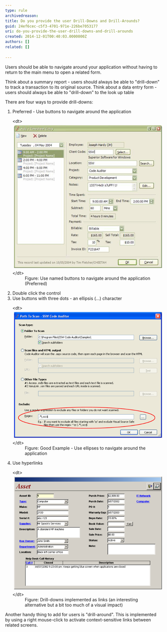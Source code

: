 ```yaml
---
type: rule
archivedreason: 
title: Do you provide the user Drill-Downs and Drill-Arounds?
guid: 24ef6cec-c5f3-4701-971e-226be7053177
uri: do-you-provide-the-user-drill-downs-and-drill-arounds
created: 2014-12-01T00:40:03.0000000Z
authors: []
related: []

---
```


Users should be able to navigate around your application without having to return to the main menu to open a related form.

Think about a summary report - users should always be able to "drill-down" to track a transaction to its original source.
                    Think about a data entry form - users should always be able to "drill-down" to the look up table

<!--endintro-->

There are four ways to provide drill-downs:

1. Preferred - Use buttons to navigate around the application <br>      <dl class="image">&lt;dt&gt;
            <img alt="SSW Timesheets - Add Timesheet Entry" src="../../assets/DrillDownDrillAround.gif" style="margin:5px;">
         &lt;/dt&gt;<dd>Figure: Use named buttons to navigate around the application (Preferred)</dd></dl>
2. Double click the control
3. Use buttons with three dots - an ellipsis (...) character <br>      <dl class="goodImage">&lt;dt&gt;
            <img alt="SSW Code Auditor - Path to Scan" src="../../assets/CodeAuditorEllipses.gif" style="margin:5px;">
         &lt;/dt&gt;<dd>Figure: Good Example - Use ellipses to navigate around the application</dd></dl>
4. Use hyperlinks <br>      <dl class="image">&lt;dt&gt;
            <img alt="Asset Form" src="../../assets/AssetForm.png" style="margin:5px;">
         &lt;/dt&gt;<dd>Figure: Drill-downs implemented as links (an interesting alternative but a bit too much of a visual impact)</dd></dl>


Another handy thing to add for users is "drill-around". This is implemented by using a right mouse-click to activate context-sensitive links between related screens.
